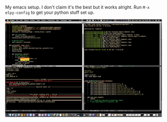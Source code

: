 My emacs setup. I don't claim it's the best but it works alright.
Run `M-x` `elpy-config` to get your python stuff set up.

![Screenshot](screenshot.png?raw=true)